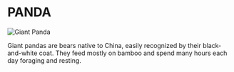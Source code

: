 # PANDA

![Giant Panda](https://upload.wikimedia.org/wikipedia/commons/0/0f/Grosser_Panda.JPG)

Giant pandas are bears native to China, easily recognized by their black-and-white coat.
They feed mostly on bamboo and spend many hours each day foraging and resting.
